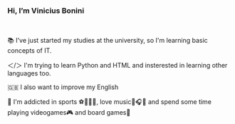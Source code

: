 <html>
<head>
<h3><b>Hi, I’m Vinicius Bonini</h1></b>
</head>
<br>
<p>📚 I've just started my studies at the university, so I'm learning basic concepts of IT.</p>
<p>＜/＞ I'm trying to learn Python and HTML and insterested in learning other languages too.</p>
<p>🇬🇧 I also want to improve my English</p>
<p>🎯 I'm addicted in sports ⚽️🏀🏊‍♂️, love music🎸🎧🎤 and spend some time playing videogames🎮 and board games🎲</p>


<!---
vinigbonini/vinigbonini is a ✨ special ✨ repository because its `README.md` (this file) appears on your GitHub profile.
You can click the Preview link to take a look at your changes.
--->
